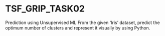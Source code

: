 # TSF_GRIP_TASK02
Prediction using Unsupervised ML
From the given ‘Iris’ dataset, predict the optimum number of clusters
and represent it visually by using Python.
